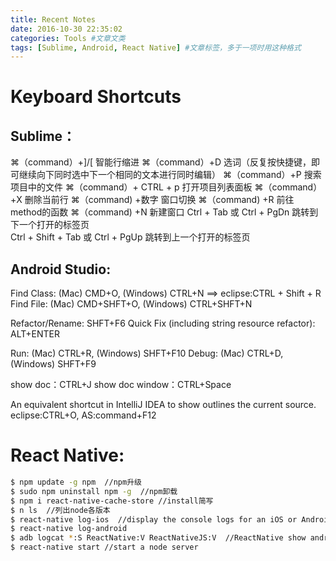 ```yaml
---
title: Recent Notes
date: 2016-10-30 22:35:02
categories: Tools #文章文类
tags: [Sublime, Android, React Native] #文章标签，多于一项时用这种格式
---
```


# Keyboard Shortcuts

## Sublime：
⌘（command）+]/[ 智能行缩进
⌘（command）+D 选词（反复按快捷键，即可继续向下同时选中下一个相同的文本进行同时编辑）
⌘（command）+P 搜索项目中的文件
⌘（command）+ CTRL + p 打开项目列表面板
⌘（command）+X 删除当前行
⌘（command) +数字 窗口切换
⌘（command) +R 前往 method的函数
⌘（command) +N 新建窗口
Ctrl + Tab 或 Ctrl + PgDn  跳转到下一个打开的标签页	
Ctrl + Shift + Tab 或 Ctrl + PgUp 跳转到上一个打开的标签页	
<!--more-->


## Android Studio:

Find Class: (Mac) CMD+O, (Windows) CTRL+N  ==> eclipse:CTRL + Shift + R 
Find File: (Mac) CMD+SHFT+O, (Windows) CTRL+SHFT+N

Refactor/Rename: SHFT+F6
Quick Fix (including string resource refactor): ALT+ENTER

Run: (Mac) CTRL+R, (Windows) SHFT+F10
Debug: (Mac) CTRL+D, (Windows) SHFT+F9

show doc：CTRL+J
show doc window：CTRL+Space

An equivalent shortcut in IntelliJ IDEA to show outlines the current source. 
eclipse:CTRL+O, AS:command+F12


# React Native:
``` bash
$ npm update -g npm  //npm升级
$ sudo npm uninstall npm -g  //npm卸载
$ npm i react-native-cache-store //install简写
$ n ls  //列出node各版本
$ react-native log-ios  //display the console logs for an iOS or Android app
$ react-native log-android
$ adb logcat *:S ReactNative:V ReactNativeJS:V  //ReactNative show android log
$ react-native start //start a node server

```


